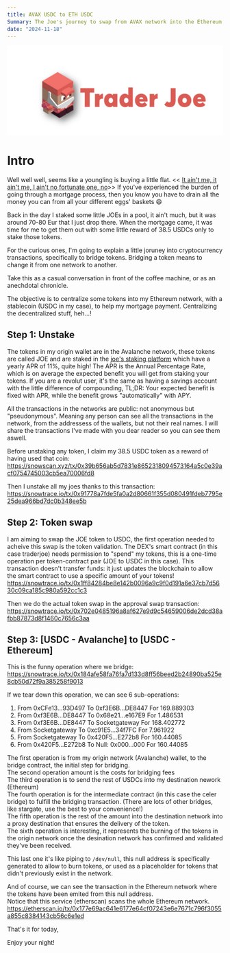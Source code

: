 ```yaml
---
title: AVAX USDC to ETH USDC
Summary: The Joe's journey to swap from AVAX network into the Ethereum network thanks to celer
date: "2024-11-18"
---
```


![](traderjoe.webp)

# Intro

Well well well, seems like a youngling is buying a little flat. << [It ain't me, it ain't me, I ain't no fortunate one, no](https://youtu.be/ZWijx_AgPiA?si=SpP8kqMnFkSnuvCR&t=39)>>
If you've experienced the burden of going through a mortgage process, then you know you have to drain all the money you can from all your different eggs' baskets :smile:

Back in the day I staked some little JOEs in a pool, it ain't much, but it was around 70-80 Eur that I just drop there. When the mortgage came, it was time for me to get them out with some little reward of 38.5 USDCs only to stake those tokens.

For the curious ones, I'm going to explain a little joruney into cryptocurrency transactions, specifically to bridge tokens.
Bridging a token means to change it from one network to another.

Take this as a casual conversation in front of the coffee machine, or as an anechdotal chronicle.

The objective is to centralize some tokens into my Ethereum network, with a stablecoin (USDC in my case), to help my mortgage payment.
Centralizing the decentralized stuff, heh...!

## Step 1: Unstake

The tokens in my origin wallet are in the Avalanche network, these tokens are called JOE and are staked in the [joe's staking platform](https://lfj.gg/avalanche/stake/sjoe) which have a yearly APR of 11%, quite high!
The APR is the Annual Percentage Rate, which is on average the expected benefit you will get from staking your tokens. If you are a revolut user, it's the same as having a savings account
 with the little difference of compounding, TL;DR: Your expected benefit is fixed with APR, while the benefit grows "automatically" with APY.

All the transactions in the networks are public: not anonymous but "pseudonymous". Meaning any person can see all the transactions in the network, from the addressess of the wallets, but not their real names.
I will share the transactions I've made with you dear reader so you can see them aswell.

Before unstaking any token, I claim my 38.5 USDC token as a reward of having used that coin:
https://snowscan.xyz/tx/0x39b656ab5d7831e8652318094573164a5c0e39acf0754745003cb5ea70006fd8

Then I unstake all my joes thanks to this transaction:
https://snowtrace.io/tx/0x91778a7fde5fa0a2d80661f355d080491fdeb7795e25dea966bd7dc0b348ee5b

## Step 2: Token swap

I am aiming to swap the JOE token to USDC, the first operation needed to acheive this swap is the token validation.
The DEX's smart contract (in this case traderjoe) needs permission to "spend" my tokens, this is a one-time operation per token-contract pair (JOE to USDC in this case).
This transaction doesn't transfer funds: it just updates the blockchain to allow the smart contract to use a specific amount of your tokens!
https://snowtrace.io/tx/0x1ff84284be8e142b0096a9c9f0d191a6e37cb7d5630c09ca185c980a592cc1c3

Then we do the actual token swap in the approval swap transaction:
https://snowtrace.io/tx/0x702e0485196a8af627e9d9c54659006de2dcd38afbb87873d8f1460c7656c3aa

## Step 3: [USDC - Avalanche] to [USDC - Ethereum]

This is the funny operation where we bridge:
https://snowtrace.io/tx/0x184afe58fa76fa7d133d8ff56beed2b24890ba525e8cb50d72f9a385258f9013

If we tear down this operation, we can see 6 sub-operations:

1. From 0xCFe13...93D497 To 0xf3E6B...DE8447 For 169.889303
2. From 0xf3E6B...DE8447 To 0x68e21...e167E9 For 1.486531
3. From 0xf3E6B...DE8447 To Socketgateway For 168.402772
4. From Socketgateway To 0xc91E5...34f7FC For 7.961922
5. From Socketgateway To 0x420F5...E272b8 For 160.44085
6. From 0x420F5...E272b8 To Null: 0x000…000 For 160.44085

The first operation is from my origin network (Avalanche) wallet, to the bridge contract, the initial step for bridging.  
The second operation amount is the costs for bridging fees  
The third operation is to send the rest of USDCs into my destination nework (Ethereum)  
The fourth operation is for the intermediate contract (in this case the celer bridge) to fulfill the bridging transaction. (There are lots of other bridges, like stargate, use the best to your convenience!)  
The fifth operation is the rest of the amount into the destination network into a proxy destination that ensures the delivery of the token.  
The sixth operation is interesting, it represents the burning of the tokens in the origin network once the desination network has confirmed and validated they've been received.  

This last one it's like piping to `/dev/null`, this null address is specifically generated to allow to burn tokens, or used as a placeholder for tokens that didn't previously exist in the network.

And of course, we can see the transaction in the Ethereum network where the tokens have been emited from this null address.  
Notice that this service (etherscan) scans the whole Ethereum network.
https://etherscan.io/tx/0x177e69ac641e6177e64cf07243e6e7671c796f3055a855c8384143cb56c6e1ed

That's it for today,

Enjoy your night!
